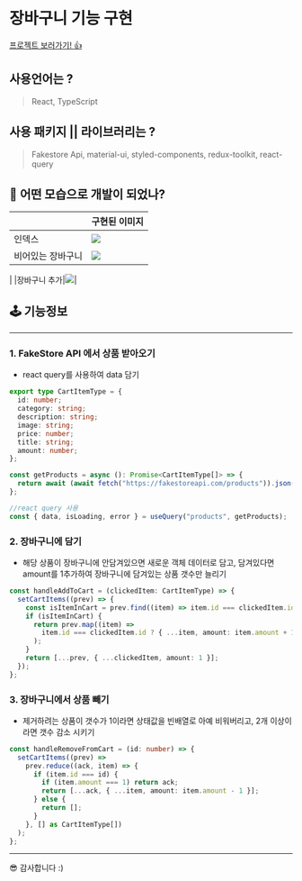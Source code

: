 # 장바구니 기능 구현

[프로젝트 보러가기! 👍](https://pushapp-741a1.web.app)

## 사용언어는 ?

> React, TypeScript

## 사용 패키지 || 라이브러리는 ?

> Fakestore Api, material-ui, styled-components, redux-toolkit, react-query

## 👀 어떤 모습으로 개발이 되었나?

|                   | 구현된 이미지                                                                                    |
| ----------------- | ------------------------------------------------------------------------------------------------ |
| 인덱스            | ![](https://images.velog.io/images/hoon_dev/post/1c4478da-d5b4-4198-bdf1-1d962d547f93/image.png) |
| 비어있는 장바구니 | ![](https://images.velog.io/images/hoon_dev/post/f37fb910-f573-4765-a6bf-7d59f2fda0f0/image.png) |

|
|장바구니 추가|![](https://images.velog.io/images/hoon_dev/post/bfd62775-874d-453a-b69d-719198abd32c/image.png)|

## 🕹 기능정보

---

### 1. FakeStore API 에서 상품 받아오기

- react query를 사용하여 data 담기

```ts
export type CartItemType = {
  id: number;
  category: string;
  description: string;
  image: string;
  price: number;
  title: string;
  amount: number;
};

const getProducts = async (): Promise<CartItemType[]> => {
  return await (await fetch("https://fakestoreapi.com/products")).json();
};

//react query 사용
const { data, isLoading, error } = useQuery("products", getProducts);
```

### 2. 장바구니에 담기

- 해당 상품이 장바구니에 안담겨있으면 새로운 객체 데이터로 담고, 담겨있다면 amount를 1추가하여 장바구니에 담겨있는 상품 갯수만 늘리기

```ts
const handleAddToCart = (clickedItem: CartItemType) => {
  setCartItems((prev) => {
    const isItemInCart = prev.find((item) => item.id === clickedItem.id);
    if (isItemInCart) {
      return prev.map((item) =>
        item.id === clickedItem.id ? { ...item, amount: item.amount + 1 } : item
      );
    }
    return [...prev, { ...clickedItem, amount: 1 }];
  });
};
```

### 3. 장바구니에서 상품 빼기

- 제거하려는 상품이 갯수가 1이라면 상태값을 빈배열로 아예 비워버리고, 2개 이상이라면 갯수 감소 시키기

```ts
const handleRemoveFromCart = (id: number) => {
  setCartItems((prev) =>
    prev.reduce((ack, item) => {
      if (item.id === id) {
        if (item.amount === 1) return ack;
        return [...ack, { ...item, amount: item.amount - 1 }];
      } else {
        return [];
      }
    }, [] as CartItemType[])
  );
};
```

---

😎 감사합니다 :)
